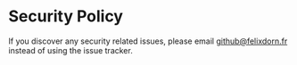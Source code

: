 # Security Policy

If you discover any security related issues, please email github@felixdorn.fr instead of using the issue tracker.
